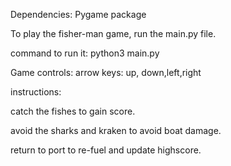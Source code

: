Dependencies: Pygame package



To play the fisher-man game, run the main.py file.

command to run it:
python3 main.py

Game controls:
arrow keys: up, down,left,right




instructions:

catch the fishes to gain score.

avoid the sharks and kraken to avoid boat damage.

return to port to re-fuel and update highscore.
